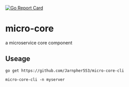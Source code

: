 [![Go Report Card](https://goreportcard.com/badge/github.com/Jarnpher553/micro-core)](https://goreportcard.com/report/github.com/Jarnpher553/micro-core)

# micro-core
a microservice core component

## Useage

```
go get https://github.com/Jarnpher553/micro-core-cli

micro-core-cli -n myserver
```
